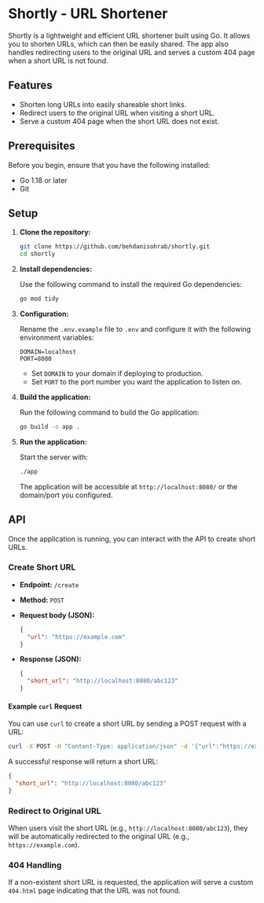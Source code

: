 # Shortly - URL Shortener

Shortly is a lightweight and efficient URL shortener built using Go. It allows you to shorten URLs, which can then be easily shared. The app also handles redirecting users to the original URL and serves a custom 404 page when a short URL is not found.

## Features

- Shorten long URLs into easily shareable short links.
- Redirect users to the original URL when visiting a short URL.
- Serve a custom 404 page when the short URL does not exist.

## Prerequisites

Before you begin, ensure that you have the following installed:

- Go 1.18 or later
- Git

## Setup

1. **Clone the repository:**

   ```bash
   git clone https://github.com/behdanisohrab/shortly.git
   cd shortly
   ```

2. **Install dependencies:**

   Use the following command to install the required Go dependencies:

   ```bash
   go mod tidy
   ```

3. **Configuration:**

   Rename the `.env.example` file to `.env` and configure it with the following environment variables:

   ```env
   DOMAIN=localhost
   PORT=8080
   ```

   - Set `DOMAIN` to your domain if deploying to production.
   - Set `PORT` to the port number you want the application to listen on.

4. **Build the application:**

   Run the following command to build the Go application:

   ```bash
   go build -o app .
   ```

5. **Run the application:**

   Start the server with:

   ```bash
   ./app
   ```

   The application will be accessible at `http://localhost:8080/` or the domain/port you configured.

## API

Once the application is running, you can interact with the API to create short URLs.

### Create Short URL

- **Endpoint:** `/create`
- **Method:** `POST`
- **Request body (JSON):**

  ```json
  {
    "url": "https://example.com"
  }
  ```

- **Response (JSON):**

  ```json
  {
    "short_url": "http://localhost:8080/abc123"
  }
  ```

#### Example `curl` Request

You can use `curl` to create a short URL by sending a POST request with a URL:

```bash
curl -X POST -H "Content-Type: application/json" -d '{"url":"https://example.com"}' http://localhost:8080/create
```

A successful response will return a short URL:

```json
{
  "short_url": "http://localhost:8080/abc123"
}
```

### Redirect to Original URL

When users visit the short URL (e.g., `http://localhost:8080/abc123`), they will be automatically redirected to the original URL (e.g., `https://example.com`).

### 404 Handling

If a non-existent short URL is requested, the application will serve a custom `404.html` page indicating that the URL was not found.




